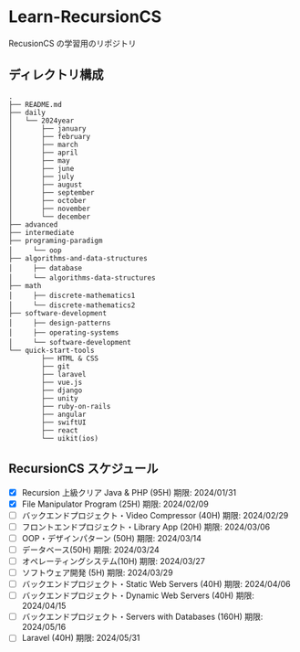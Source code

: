 # Learn-RecursionCS

RecusionCS の学習用のリポジトリ

## ディレクトリ構成

```
.
├── README.md
├── daily
│   └── 2024year
│       ├── january
│       ├── february
│       ├── march
│       ├── april
│       ├── may
│       ├── june
│       ├── july
│       ├── august
│       ├── september
│       ├── october
│       ├── november
│       └── december
├── advanced
├── intermediate
├── programing-paradigm
│　　　└── oop
├── algorithms-and-data-structures
│　　　├── database
│　　　└── algorithms-data-structures
├── math
│　　　├── discrete-mathematics1
│　　　└── discrete-mathematics2
├── software-development
│　　　├── design-patterns
│　　　├── operating-systems
│　　　└── software-development
└── quick-start-tools
        ├── HTML & CSS
        ├── git
        ├── laravel
        ├── vue.js
        ├── django
        ├── unity
        ├── ruby-on-rails
        ├── angular
        ├── swiftUI
        ├── react
        └── uikit(ios)

```

## RecursionCS スケジュール

- [x] Recursion 上級クリア Java & PHP (95H) 期限: 2024/01/31
- [x] File Manipulator Program (25H) 期限: 2024/02/09
- [ ] バックエンドプロジェクト・Video Compressor (40H) 期限: 2024/02/29
- [ ] フロントエンドプロジェクト・Library App (20H) 期限: 2024/03/06
- [ ] OOP・デザインパターン (50H) 期限: 2024/03/14
- [ ] データベース(50H) 期限: 2024/03/24
- [ ] オペレーティングシステム(10H) 期限: 2024/03/27
- [ ] ソフトウェア開発 (5H) 期限: 2024/03/29
- [ ] バックエンドプロジェクト・Static Web Servers (40H) 期限: 2024/04/06
- [ ] バックエンドプロジェクト・Dynamic Web Servers (40H) 期限: 2024/04/15
- [ ] バックエンドプロジェクト・Servers with Databases (160H) 期限: 2024/05/16
- [ ] Laravel (40H) 期限: 2024/05/31
